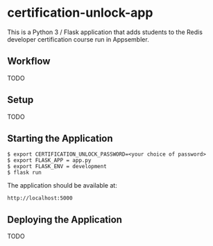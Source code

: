 # certification-unlock-app

This is a Python 3 / Flask application that adds students to the Redis developer certification course run in Appsembler.

## Workflow

TODO

## Setup

TODO

## Starting the Application

```
$ export CERTIFICATION_UNLOCK_PASSWORD=<your choice of password>
$ export FLASK_APP = app.py
$ export FLASK_ENV = development
$ flask run
```

The application should be available at:

```
http://localhost:5000
```

## Deploying the Application

TODO